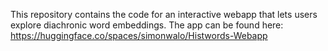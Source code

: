 This repository contains the code for an interactive webapp that lets users explore diachronic word embeddings.
The app can be found here: https://huggingface.co/spaces/simonwalo/Histwords-Webapp
